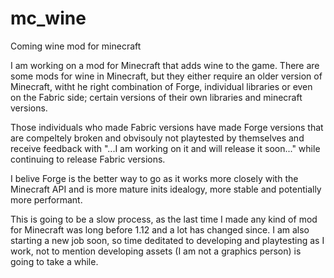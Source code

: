 # mc_wine
Coming wine mod for minecraft

I am working on a mod for Minecraft that adds wine to the game.
There are some mods for wine in Minecraft, but they either require an older version of Minecraft, witht he right combination of Forge,
individual libraries or even on the Fabric side; certain versions of their own libraries and minecraft versions.

Those individuals who made Fabric versions have made Forge versions that are compeltely broken and obvisouly not playtested by themselves
and receive feedback with "...I am working on it and will release it soon..." while continuing to release Fabric versions.

I belive Forge is the better way to go as it works more closely with the Minecraft API and is more mature inits idealogy, more stable and
potentially more performant.

This is going to be a slow process, as the last time I made any kind of mod for Minecraft was long before 1.12 and a lot has changed since. I
am also starting a new job soon, so time deditated to developing and playtesting as I work, not to mention developing assets (I am not a 
graphics person) is going to take a while.

